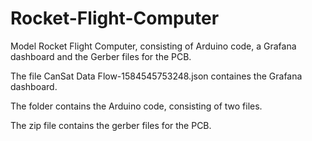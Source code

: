 # Rocket-Flight-Computer
Model Rocket Flight Computer, consisting of Arduino code, a Grafana dashboard and the Gerber files for the PCB.

The file CanSat Data Flow-1584545753248.json containes the Grafana dashboard.

The folder contains the Arduino code, consisting of two files.

The zip file contains the gerber files for the PCB.
